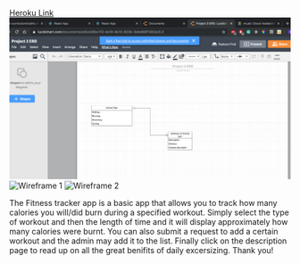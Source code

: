 [Heroku Link](https://project-3-sei.herokuapp.com/)
![ERD Diagram](/images/erd.png)
![Wireframe 1](/images/Wireframe_1)
![Wireframe 2](/images/Wireframe_2)



The Fitness tracker app is a basic app that allows you to track how many calories you will/did burn during a specified workout. Simply select the type of workout and then the length of time and it will display approximately how many calories were burnt. You can also submit a request to add a certain workout and the admin may add it to the list. Finally click on the description page to read up on all the great benifits of daily excersizing. Thank you!